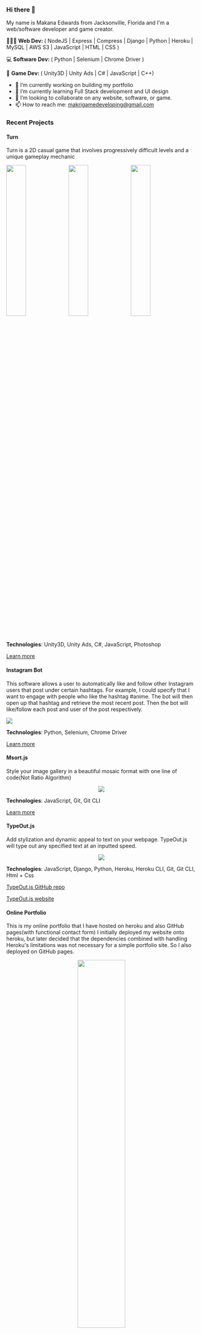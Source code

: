 ### Hi there 👋
My name is Makana Edwards from Jacksonville, Florida and I'm a web/software developer and game creator.

👨🏾‍💻 <b>Web Dev: </b>( NodeJS | Express | Compress |  Django | Python | Heroku | MySQL | AWS S3 | JavaScript | HTML | CSS )

💻 <b>Software Dev: </b>( Python | Selenium | Chrome Driver )

👾 <b>Game Dev: </b>( Unity3D | Unity Ads | C# | JavaScript | C++)

- 🔭 I’m currently working on building my portfolio 
- 🌱 I’m currently learning Full Stack development and UI design 
- 👯 I’m looking to collaborate on any website, software, or game. 
- 📫 How to reach me: makrigamedeveloping@gmail.com

### Recent Projects

#### Turn
Turn is a 2D casual game that involves progressively difficult levels and a unique gameplay mechanic

<p>
<img src="https://play-lh.googleusercontent.com/Jpt_RtpiyPYvHBYeQ5f9WUCfs5oCV7NBqSMpefCyJBCiqxEbcimDrNGKqBEcMAryAg=w856-h440" width="32%" height="auto"/>
<img src="https://play-lh.googleusercontent.com/obvC250wocwxbcI1Vi15DuwKQdwtuI0EZV2Y_2-4Xm4uwagigVbro2zbyFkur26pWiA=w2568-h5556" width="32%" height="auto"/>
<img src="https://play-lh.googleusercontent.com/BVcYTivtjpyhabGG2-TXWwgmvq2QyP-Dk-rSL6TrVFBcdeRmPI6b3z2KlQyaKTzlyg=w2568-h5556" width="32%" height="auto"/>
</p>

<b>Technologies</b>: Unity3D, Unity Ads, C#, JavaScript, Photoshop

<a href="https://play.google.com/store/apps/details?id=com.Makri.Turn">Learn more</a>

#### Instagram Bot
This software allows a user to automatically like and follow other Instagram users that post under certain hashtags. For example, I could specify that I want to engage with people who like the hashtag #anime. The bot will then open up that hashtag and retrieve the most recent post. Then the bot will like/follow each post and user of the post respectively.

<p>
<img src="https://www.vflbenrath06.de/wp-content/uploads/2019/04/Instagram-Banner-Logo-de-Instagram-vector-logo-instagram-sin-fondo-1000x480.gif"/>
</p>

<b>Technologies</b>: Python, Selenium, Chrome Driver

<a href="https://github.com/MakanaMakesStuff/Instagram-bot/">Learn more</a>

#### Msort.js
Style your image gallery in a beautiful mosaic format with one line of code(Not Ratio Algorithm)
<p align="center">
<img src="https://i.imgur.com/zmGYXvB.jpg"/>
</p>

<b>Technologies</b>: JavaScript, Git, Git CLI

<a href="https://github.com/MakanaMakesStuff/msort">Learn more</a>

#### TypeOut.js
Add stylization and dynamic appeal to text on your webpage. TypeOut.js will type out any specified text at an inputted speed.
<p align="center">
<img src="https://i.imgur.com/bCatmjH.gif"/>
</p>

<b>Technologies</b>: JavaScript, Django, Python, Heroku, Heroku CLI, Git, Git CLI, Html + Css

<a href="https://github.com/MakanaMakesStuff/TypeOut.js">TypeOut.js GitHub repo</a>

<a href="https://typeoutjs.herokuapp.com/home/">TypeOut.js website</a>

#### Online Portfolio
This is my online portfolio that I have hosted on heroku and also GitHub pages(with functional contact form)
I initially deployed my website onto heroku, but later decided that the dependencies combined with handling Heroku's limitations was not necessary for a simple portfolio site. So I also deployed on GitHub pages.
<p align="center">
<img width="50%" src="https://i.imgur.com/e6NTHG3_d.webp?maxwidth=640&shape=thumb&fidelity=medium"/>
</p>

<b>Technologies</b>: JavaScript, NodeJS, Express, Compress, Heroku, Heroku CLI, Git, Git CLI, Html + Css, Google Forms

<a href="https://makanamakesstuff.github.io/makanaedwards/">GitHub host</a>

<a href="https://makanaedwards.herokuapp.com">Heroku host(Free Tier. Really slow)</a>

### Current Projects

#### Black Bricks
An online coffee brand that personalizes coffee and makes it appealing to the individual rather than the generic masses. This personalization serves to make buying coffee an engaging experience for every user. 
<p align="center">
<img width="50%"  src="https://i.imgur.com/1wRsUJM.jpg"/>
</p>
